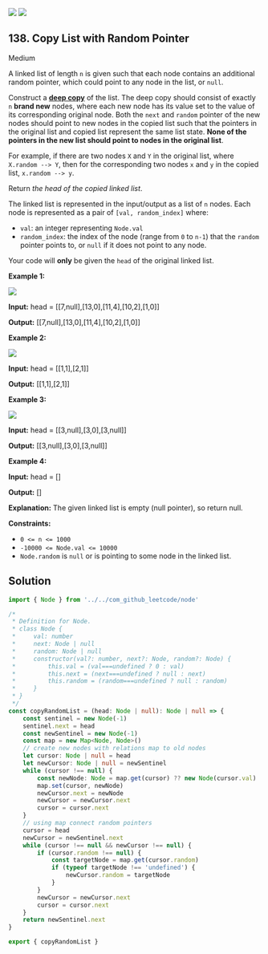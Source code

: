[![](https://img.shields.io/github/stars/LeetCode-in-TypeScript/LeetCode-in-TypeScript?label=Stars&style=flat-square)](https://github.com/LeetCode-in-TypeScript/LeetCode-in-TypeScript)
[![](https://img.shields.io/github/forks/LeetCode-in-TypeScript/LeetCode-in-TypeScript?label=Fork%20me%20on%20GitHub%20&style=flat-square)](https://github.com/LeetCode-in-TypeScript/LeetCode-in-TypeScript/fork)

## 138\. Copy List with Random Pointer

Medium

A linked list of length `n` is given such that each node contains an additional random pointer, which could point to any node in the list, or `null`.

Construct a [**deep copy**](https://en.wikipedia.org/wiki/Object_copying#Deep_copy) of the list. The deep copy should consist of exactly `n` **brand new** nodes, where each new node has its value set to the value of its corresponding original node. Both the `next` and `random` pointer of the new nodes should point to new nodes in the copied list such that the pointers in the original list and copied list represent the same list state. **None of the pointers in the new list should point to nodes in the original list**.

For example, if there are two nodes `X` and `Y` in the original list, where `X.random --> Y`, then for the corresponding two nodes `x` and `y` in the copied list, `x.random --> y`.

Return _the head of the copied linked list_.

The linked list is represented in the input/output as a list of `n` nodes. Each node is represented as a pair of `[val, random_index]` where:

*   `val`: an integer representing `Node.val`
*   `random_index`: the index of the node (range from `0` to `n-1`) that the `random` pointer points to, or `null` if it does not point to any node.

Your code will **only** be given the `head` of the original linked list.

**Example 1:**

![](https://assets.leetcode.com/uploads/2019/12/18/e1.png)

**Input:** head = \[\[7,null],[13,0],[11,4],[10,2],[1,0]]

**Output:** [[7,null],[13,0],[11,4],[10,2],[1,0]] 

**Example 2:**

![](https://assets.leetcode.com/uploads/2019/12/18/e2.png)

**Input:** head = \[\[1,1],[2,1]]

**Output:** [[1,1],[2,1]] 

**Example 3:**

**![](https://assets.leetcode.com/uploads/2019/12/18/e3.png)**

**Input:** head = \[\[3,null],[3,0],[3,null]]

**Output:** [[3,null],[3,0],[3,null]] 

**Example 4:**

**Input:** head = []

**Output:** []

**Explanation:** The given linked list is empty (null pointer), so return null. 

**Constraints:**

*   `0 <= n <= 1000`
*   `-10000 <= Node.val <= 10000`
*   `Node.random` is `null` or is pointing to some node in the linked list.

## Solution

```typescript
import { Node } from '../../com_github_leetcode/node'

/*
 * Definition for Node.
 * class Node {
 *     val: number
 *     next: Node | null
 *     random: Node | null
 *     constructor(val?: number, next?: Node, random?: Node) {
 *         this.val = (val===undefined ? 0 : val)
 *         this.next = (next===undefined ? null : next)
 *         this.random = (random===undefined ? null : random)
 *     }
 * }
 */
const copyRandomList = (head: Node | null): Node | null => {
    const sentinel = new Node(-1)
    sentinel.next = head
    const newSentinel = new Node(-1)
    const map = new Map<Node, Node>()
    // create new nodes with relations map to old nodes
    let cursor: Node | null = head
    let newCursor: Node | null = newSentinel
    while (cursor !== null) {
        const newNode: Node = map.get(cursor) ?? new Node(cursor.val)
        map.set(cursor, newNode)
        newCursor.next = newNode
        newCursor = newCursor.next
        cursor = cursor.next
    }
    // using map connect random pointers
    cursor = head
    newCursor = newSentinel.next
    while (cursor !== null && newCursor !== null) {
        if (cursor.random !== null) {
            const targetNode = map.get(cursor.random)
            if (typeof targetNode !== 'undefined') {
                newCursor.random = targetNode
            }
        }
        newCursor = newCursor.next
        cursor = cursor.next
    }
    return newSentinel.next
}

export { copyRandomList }
```